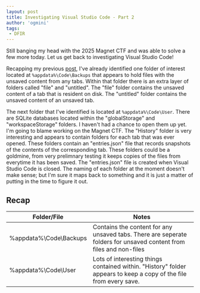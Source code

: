 ```yaml
---
layout: post
title: Investigating Visual Studio Code - Part 2
author: 'ogmini'
tags:
 - DFIR
---
```


Still banging my head with the 2025 Magnet CTF and was able to solve a few more today. Let us get back to investigating Visual Studio Code!

Recapping my previous [post](https://ogmini.github.io/2025/02/15/Investigating-Visual-Studio-Code.html), I've already identified one folder of interest located at `%appdata%\Code\Backups` that appears to hold files with the unsaved content from any tabs. Within that folder there is an extra layer of folders called "file" and "untitled". The "file" folder contains the unsaved content of a tab that is resident on disk. The "untitled" folder contains the unsaved content of an unsaved tab. 

The next folder that I've identified is located at `%appdata%\Code\User`. There are SQLite databases located within the "globalStorage" and "workspaceStorage" folders. I haven't had a chance to open them up yet. I'm going to blame working on the Magnet CTF. The "History" folder is very interesting and appears to contain folders for each tab that was ever opened. These folders contain an "entries.json" file that records snapshots of the contents of the corresponding tab. These folders could be a goldmine, from very prelimnary testing it keeps copies of the files from everytime it has been saved. The "entries.json" file is created when Visual Studio Code is closed. The naming of each folder at the moment doesn't make sense; but I'm sure it maps back to something and it is just a matter of putting in the time to figure it out. 

## Recap

| Folder/File | Notes |
| --- | --- |
| %appdata%\Code\Backups | Contains the content for any unsaved tabs. There are seperate folders for unsaved content from files and non-files |
| %appdata%\Code\User | Lots of interesting things contained within. "History" folder appears to keep a copy of the file from every save. | 

